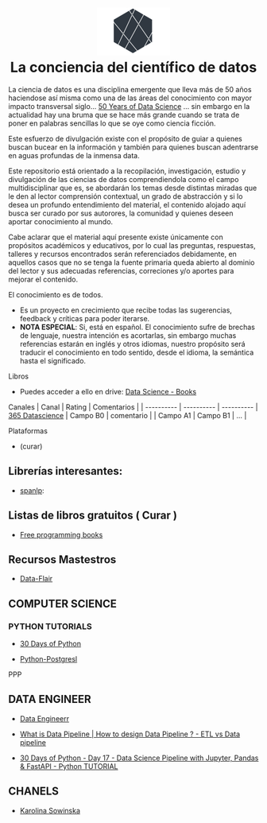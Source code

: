 
<h1 align="center">
  <img src="images/logo.png">
  <br/>
  La conciencia del científico de datos
  <br>
</h1>


La ciencia de datos es una disciplina emergente que lleva más de 50 años haciendose así misma como una de las áreas del conocimiento con mayor impacto transversal siglo...
[50 Years of Data Science](https://courses.csail.mit.edu/18.337/2015/docs/50YearsDataScience.pdf)  ... sin embargo en la actualidad hay una bruma que se hace más grande cuando se trata de poner en palabras sencillas lo que se oye como ciencia ficción.

Este esfuerzo de divulgación existe con el propósito de guiar a  quienes buscan bucear en la información y también para quienes buscan adentrarse en aguas profundas de la inmensa data.

Este repositorio está orientado a la recopilación, investigación, estudio y divulgación de las ciencias de datos comprendiendola como el campo multidisciplinar que es, se abordarán los temas desde distintas miradas que le den al lector comprensión contextual, un grado de abstracción y si lo desea un profundo entendimiento del material, el contenido alojado aquí busca ser curado por sus autorores, la comunidad y quienes deseen aportar conocimiento al mundo.

Cabe aclarar que el material aquí presente existe únicamente con  propósitos académicos  y  educativos, por lo cual las preguntas, respuestas, talleres y recursos encontrados serán referenciados debidamente, en aquellos casos que no se tenga la fuente primaria queda abierto al dominio del lector y sus adecuadas referencias, correciones y/o aportes para mejorar el contenido.

El conocimiento es de todos.

* Es un proyecto en crecimiento que recibe todas las sugerencias, feedback y críticas para poder iterarse.
* **NOTA ESPECIAL**: Si, está en español. El conocimiento sufre de brechas de lenguaje, nuestra intención es acortarlas, sin embargo muchas referencias estarán en inglés y otros idiomas, nuestro propósito será traducir el conocimiento en todo sentido, desde el idioma, la semántica hasta el significado.



Libros
* Puedes acceder a ello en drive: [Data Science - Books](https://drive.google.com/drive/folders/1x4i4s690v3yUFWL93e_LO_x-xhZaSlqE?usp=sharing)



Canales
| Canal      | Rating     | Comentarios     |
| ---------- | ---------- | ----------
| [365 Datascience]([www.google.com](https://www.youtube.com/watch?v=vNNoNs_VeWc&ab_channel=365DataScience))   | Campo B0   | comentario     |
| Campo A1   | Campo B1   | ...    |

Plataformas
* (curar)




## Librerías interesantes:

* [spanlp](https://pypi.org/project/spanlp/): 



## Listas de libros gratuitos ( Curar )
* [Free programming books](https://github.com/EbookFoundation/free-programming-books/blob/master/books/free-programming-books-es.md#0---meta-listas)



## Recursos Mastestros

* [Data-Flair](https://data-flair.training/blogs/)



## COMPUTER SCIENCE

### PYTHON TUTORIALS

* [30 Days of Python](https://www.youtube.com/watch?v=RGor6fssp6c&list=PLEsfXFp6DpzQjDBvhNy5YbaBx9j-ZsUe6&ab_channel=CodingEntrepreneurs)

* [Python-Postgresl](https://www.youtube.com/watch?v=SK7LqjxBbh0&ab_channel=FaztCode)




PPP


## DATA ENGINEER

* [Data Engineerr](https://www.youtube.com/watch?v=73QC3qw5b2Y&ab_channel=KarolinaSowinska)

* [What is Data Pipeline | How to design Data Pipeline ? - ETL vs Data pipeline](https://www.youtube.com/watch?v=VtzvF17ysbc&ab_channel=ITkFunde)

* [30 Days of Python - Day 17 - Data Science Pipeline with Jupyter, Pandas & FastAPI - Python TUTORIAL](https://www.youtube.com/watch?v=CApCQKuWqBM&ab_channel=CodingEntrepreneurs)



## CHANELS
* [Karolina Sowinska](https://www.youtube.com/channel/UCAxnMry1lETl47xQWABvH7g)